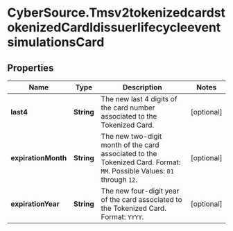 # CyberSource.Tmsv2tokenizedcardstokenizedCardIdissuerlifecycleeventsimulationsCard

## Properties
Name | Type | Description | Notes
------------ | ------------- | ------------- | -------------
**last4** | **String** | The new last 4 digits of the card number associated to the Tokenized Card.  | [optional] 
**expirationMonth** | **String** | The new two-digit month of the card associated to the Tokenized Card. Format: `MM`. Possible Values: `01` through `12`.  | [optional] 
**expirationYear** | **String** | The new four-digit year of the card associated to the Tokenized Card. Format: `YYYY`.  | [optional] 


